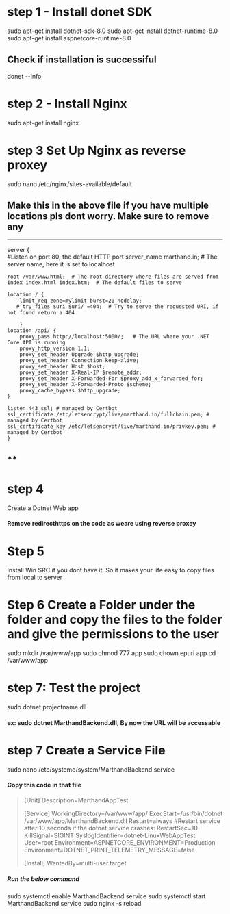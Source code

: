 # step 1 - Install donet SDK
sudo apt-get install dotnet-sdk-8.0
sudo apt-get install dotnet-runtime-8.0
sudo apt-get install aspnetcore-runtime-8.0

## Check if installation is successiful
donet --info
# step 2 - Install Nginx
sudo apt-get install nginx

# step 3 Set Up Nginx as reverse proxey
sudo nano /etc/nginx/sites-available/default
## Make this in the above file if you have multiple locations pls dont worry. Make sure to remove any 
*** 
server {  
#Listen on port 80, the default HTTP port
    server_name marthand.in;  # The server name, here it is set to localhost

    root /var/www/html;  # The root directory where files are served from
    index index.html index.htm;  # The default files to serve

    location / {
        limit_req zone=mylimit burst=20 nodelay;
       # try_files $uri $uri/ =404;  # Try to serve the requested URI, if not found return a 404

        }
    location /api/ {
        proxy_pass http://localhost:5000/;   # The URL where your .NET Core API is running
        proxy_http_version 1.1;
        proxy_set_header Upgrade $http_upgrade;
        proxy_set_header Connection keep-alive;
        proxy_set_header Host $host;
        proxy_set_header X-Real-IP $remote_addr;
        proxy_set_header X-Forwarded-For $proxy_add_x_forwarded_for;
        proxy_set_header X-Forwarded-Proto $scheme;
        proxy_cache_bypass $http_upgrade;
    }

    listen 443 ssl; # managed by Certbot
    ssl_certificate /etc/letsencrypt/live/marthand.in/fullchain.pem; # managed by Certbot
    ssl_certificate_key /etc/letsencrypt/live/marthand.in/privkey.pem; # managed by Certbot
    }
**
---

# step 4 
Create a Dotnet Web app
#### Remove redirecthttps on the code as weare using reverse proxey

# Step 5 
Install Win SRC if you dont have it. So it makes your life easy to copy files from local to server

# Step 6 Create a Folder under the folder and copy the files to the folder and give the permissions to the user

sudo mkdir /var/www/app
sudo chmod 777 app
sudo chown epuri app
cd /var/www/app
# step 7: Test the project

sudo dotnet projectname.dll 
#### ex: sudo dotnet MarthandBackend.dll, By now the URL will be accessable

# step 7 Create a Service File

sudo nano /etc/systemd/system/MarthandBackend.service

#### Copy this code in that file

> [Unit]
> Description=MarthandAppTest
>
> [Service]
> WorkingDirectory=/var/www/app/
> ExecStart=/usr/bin/dotnet /var/www/app/MarthandBackend.dll
> Restart=always
> #Restart service after 10 seconds if the dotnet service crashes:
> RestartSec=10
> KillSignal=SIGINT
> SyslogIdentifier=dotnet-LinuxWebAppTest
> User=root
> Environment=ASPNETCORE_ENVIRONMENT=Production
> Environment=DOTNET_PRINT_TELEMETRY_MESSAGE=false
> 
> [Install]
> WantedBy=multi-user.target

##### Run the below command
sudo systemctl enable MarthandBackend.service
sudo systemctl start MarthandBackend.service
sudo nginx -s reload
